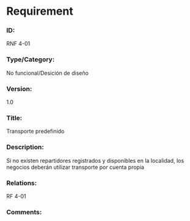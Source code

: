 # Requirement

### ID:

RNF 4-01

### Type/Category:

No funcional/Desición de diseño

### Version:

1.0

### Title:

Transporte predefinido 

### Description:

Si no existen repartidores registrados y disponibles en la localidad, los negocios deberán utilizar transporte por cuenta propia

### Relations:

RF 4-01

### Comments:
